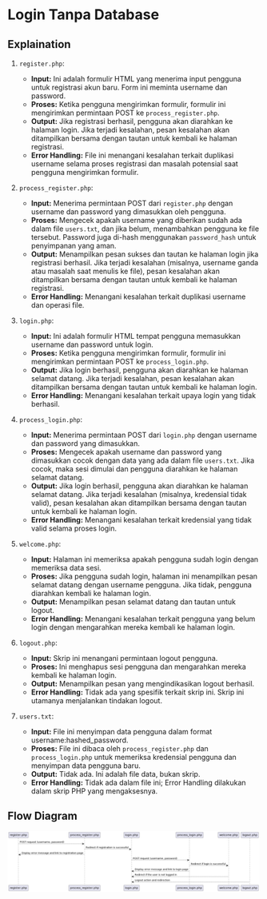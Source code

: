 # Login Tanpa Database

## Explaination

1. `register.php`:
   - **Input:** Ini adalah formulir HTML yang menerima input pengguna untuk registrasi akun baru. Form ini meminta username dan password.
   - **Proses:** Ketika pengguna mengirimkan formulir, formulir ini mengirimkan permintaan POST ke `process_register.php`.
   - **Output:** Jika registrasi berhasil, pengguna akan diarahkan ke halaman login. Jika terjadi kesalahan, pesan kesalahan akan ditampilkan bersama dengan tautan untuk kembali ke halaman registrasi.
   - **Error Handling:** File ini menangani kesalahan terkait duplikasi username selama proses registrasi dan masalah potensial saat pengguna mengirimkan formulir.

2. `process_register.php`:
   - **Input:** Menerima permintaan POST dari `register.php` dengan username dan password yang dimasukkan oleh pengguna.
   - **Proses:** Mengecek apakah username yang diberikan sudah ada dalam file `users.txt`, dan jika belum, menambahkan pengguna ke file tersebut. Password juga di-hash menggunakan `password_hash` untuk penyimpanan yang aman.
   - **Output:** Menampilkan pesan sukses dan tautan ke halaman login jika registrasi berhasil. Jika terjadi kesalahan (misalnya, username ganda atau masalah saat menulis ke file), pesan kesalahan akan ditampilkan bersama dengan tautan untuk kembali ke halaman registrasi.
   - **Error Handling:** Menangani kesalahan terkait duplikasi username dan operasi file.

3. `login.php`:
   - **Input:** Ini adalah formulir HTML tempat pengguna memasukkan username dan password untuk login.
   - **Proses:** Ketika pengguna mengirimkan formulir, formulir ini mengirimkan permintaan POST ke `process_login.php`.
   - **Output:** Jika login berhasil, pengguna akan diarahkan ke halaman selamat datang. Jika terjadi kesalahan, pesan kesalahan akan ditampilkan bersama dengan tautan untuk kembali ke halaman login.
   - **Error Handling:** Menangani kesalahan terkait upaya login yang tidak berhasil.

4. `process_login.php`:
   - **Input:** Menerima permintaan POST dari `login.php` dengan username dan password yang dimasukkan.
   - **Proses:** Mengecek apakah username dan password yang dimasukkan cocok dengan data yang ada dalam file `users.txt`. Jika cocok, maka sesi dimulai dan pengguna diarahkan ke halaman selamat datang.
   - **Output:** Jika login berhasil, pengguna akan diarahkan ke halaman selamat datang. Jika terjadi kesalahan (misalnya, kredensial tidak valid), pesan kesalahan akan ditampilkan bersama dengan tautan untuk kembali ke halaman login.
   - **Error Handling:** Menangani kesalahan terkait kredensial yang tidak valid selama proses login.

5. `welcome.php`:
   - **Input:** Halaman ini memeriksa apakah pengguna sudah login dengan memeriksa data sesi.
   - **Proses:** Jika pengguna sudah login, halaman ini menampilkan pesan selamat datang dengan username pengguna. Jika tidak, pengguna diarahkan kembali ke halaman login.
   - **Output:** Menampilkan pesan selamat datang dan tautan untuk logout.
   - **Error Handling:** Menangani kesalahan terkait pengguna yang belum login dengan mengarahkan mereka kembali ke halaman login.

6. `logout.php`:
   - **Input:** Skrip ini menangani permintaan logout pengguna.
   - **Proses:** Ini menghapus sesi pengguna dan mengarahkan mereka kembali ke halaman login.
   - **Output:** Menampilkan pesan yang mengindikasikan logout berhasil.
   - **Error Handling:** Tidak ada yang spesifik terkait skrip ini. Skrip ini utamanya menjalankan tindakan logout.

7. `users.txt`:
   - **Input:** File ini menyimpan data pengguna dalam format username:hashed_password.
   - **Proses:** File ini dibaca oleh `process_register.php` dan `process_login.php` untuk memeriksa kredensial pengguna dan menyimpan data pengguna baru.
   - **Output:** Tidak ada. Ini adalah file data, bukan skrip.
   - **Error Handling:** Tidak ada dalam file ini; Error Handling dilakukan dalam skrip PHP yang mengaksesnya.

## Flow Diagram

![Flow Diagram](/2/Post_Test/login-tanpa-database/flow.png)
